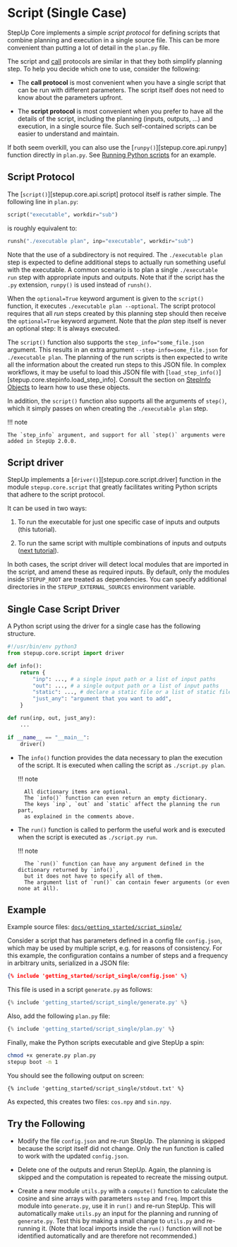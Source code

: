 # Script (Single Case)

StepUp Core implements a simple *script protocol*
for defining scripts that combine planning and execution in a single source file.
This can be more convenient than putting a lot of detail in the `plan.py` file.

The script and [call](call.md) protocols are similar in that they both simplify planning step.
To help you decide which one to use, consider the following:

- The **call protocol** is most convenient when you have a single script
  that can be run with different parameters.
  The script itself does not need to know about the parameters upfront.

- The **script protocol** is most convenient when you prefer to have all the details of the script,
  including the planning (inputs, outputs, ...) and execution, in a single source file.
  Such self-contained scripts can be easier to understand and maintain.

If both seem overkill, you can also use the [`runpy()`][stepup.core.api.runpy] function directly in `plan.py`.
See [Running Python scripts](first_runpy.md) for an example.

## Script Protocol

The [`script()`][stepup.core.api.script] protocol itself is rather simple.
The following line in `plan.py`:

```python
script("executable", workdir="sub")
```

is roughly equivalent to:

```python
runsh("./executable plan", inp="executable", workdir="sub")
```

Note that the use of a subdirectory is not required.
The `./executable plan` step is expected to define additional steps
to actually run something useful with the executable.
A common scenario is to plan a single `./executable run` step with appropriate inputs and outputs.
Note that if the script has the `.py` extension, `runpy()` is used instead of `runsh()`.

When the `optional=True` keyword argument is given to the `script()` function,
it executes `./executable plan --optional`.
The script protocol requires that all *run* steps created by this planning step
should then receive the `optional=True` keyword argument.
Note that the *plan* step itself is never an optional step:
It is always executed.

The `script()` function also supports the `step_info="some_file.json` argument.
This results in an extra argument `--step-info=some_file.json` for `./executable plan`.
The planning of the run scripts is then expected to
write all the information about the created run steps to this JSON file.
In complex workflows, it may be useful to load this JSON file with
[`load_step_info()`][stepup.core.stepinfo.load_step_info].
Consult the section on [StepInfo Objects](../advanced_topics/step_info.md)
to learn how to use these objects.

In addition, the `script()` function also supports all the arguments of `step()`,
which it simply passes on when creating the `./executable plan` step.

!!! note

    The `step_info` argument, and support for all `step()` arguments were added in StepUp 2.0.0.

## Script driver

StepUp implements a [`driver()`][stepup.core.script.driver] function
in the module `stepup.core.script` that greatly facilitates
writing Python scripts that adhere to the script protocol.

It can be used in two ways:

1. To run the executable for just one specific case of inputs and outputs (this tutorial).

2. To run the same script with multiple combinations of inputs and outputs ([next tutorial](script_multiple.md)).

In both cases, the script driver will detect local modules that are imported in the script,
and amend these as required inputs.
By default, only the modules inside `STEPUP_ROOT` are treated as dependencies.
You can specify additional directories in the `STEPUP_EXTERNAL_SOURCES` environment variable.

## Single Case Script Driver

A Python script using the driver for a single case has the following structure.

```python
#!/usr/bin/env python3
from stepup.core.script import driver

def info():
    return {
        "inp": ..., # a single input path or a list of input paths
        "out": ..., # a single output path or a list of input paths
        "static": ..., # declare a static file or a list of static files
        "just_any": "argument that you want to add",
    }

def run(inp, out, just_any):
    ...

if __name__ == "__main__":
    driver()
```

- The `info()` function provides the data necessary to plan the execution of the script.
  It is executed when calling the script as `./script.py plan`.

    !!! note

        All dictionary items are optional.
        The `info()` function can even return an empty dictionary.
        The keys `inp`, `out` and `static` affect the planning the run part,
        as explained in the comments above.

- The `run()` function is called to perform the useful work and
  is executed when the script is executed as `./script.py run`.

    !!! note

        The `run()` function can have any argument defined in the dictionary returned by `info()`,
        but it does not have to specify all of them.
        The argument list of `run()` can contain fewer arguments (or even none at all).

## Example

Example source files: [`docs/getting_started/script_single/`](https://github.com/reproducible-reporting/stepup-core/tree/main/docs/getting_started/script_single)

Consider a script that has parameters defined in a config file `config.json`,
which may be used by multiple script, e.g. for reasons of consistency.
For this example, the configuration contains a number of steps and a frequency in arbitrary units,
serialized in a JSON file:

```json
{% include 'getting_started/script_single/config.json' %}
```

This file is used in a script `generate.py` as follows:

```python
{% include 'getting_started/script_single/generate.py' %}
```

Also, add the following `plan.py` file:

```python
{% include 'getting_started/script_single/plan.py' %}
```

Finally, make the Python scripts executable and give StepUp a spin:

```bash
chmod +x generate.py plan.py
stepup boot -n 1
```

You should see the following output on screen:

```text
{% include 'getting_started/script_single/stdout.txt' %}
```

As expected, this creates two files: `cos.npy` and `sin.npy`.

## Try the Following

- Modify the file `config.json` and re-run StepUp.
  The planning is skipped because the script itself did not change.
  Only the run function is called to work with the updated `config.json`.

- Delete one of the outputs and rerun StepUp.
  Again, the planning is skipped and the computation is repeated to recreate the missing output.

- Create a new module `utils.py` with a `compute()` function to calculate the cosine and sine arrays
  with parameters `nstep` and `freq`.
  Import this module into `generate.py`, use it in `run()` and re-run StepUp.
  This will automatically make `utils.py` an input for the planning and running of `generate.py`.
  Test this by making a small change to `utils.py` and re-running it.
  (Note that local imports inside the `run()` function will not be identified automatically and
  are therefore not recommended.)
